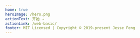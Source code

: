 ```yaml
---
home: true
heroImage: /hero.png
actionText: 开始 →
actionLink: /web-basic/
footer: MIT Licensed | Copyright © 2019-present Jesse Feng
---
```


<div style="text-align: center">
  <Bit/>
</div>